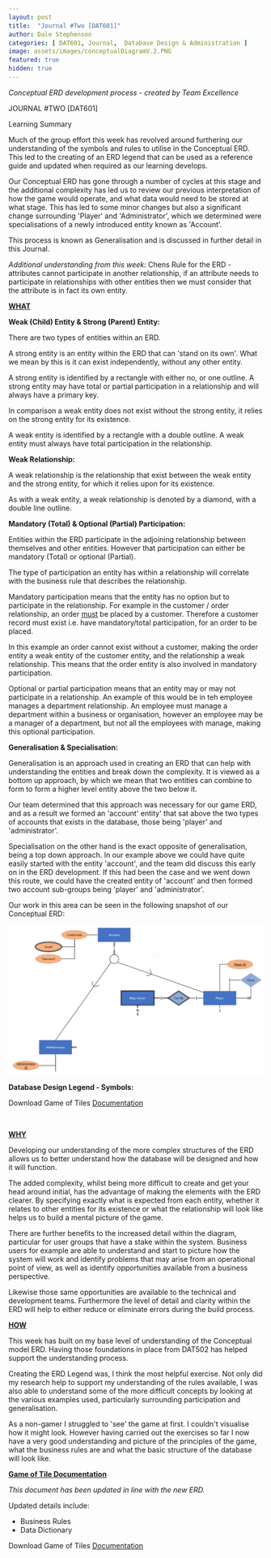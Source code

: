 ```yaml
---
layout: post
title:  "Journal #Two [DAT601]"
author: Dale Stephenson
categories: [ DAT601, Journal,  Database Design & Administration ]
image: assets/images/conceptualDiagramV.2.PNG
featured: true
hidden: true
---
```

<i>Conceptual ERD development process - created by Team Excellence</i>

JOURNAL #TWO [DAT601]

Learning Summary<br>

Much of the group effort this week has revolved around furthering our understanding of the symbols and rules to utilise in the Conceptual ERD. This led to the creating of an ERD legend that can be used as a reference guide and updated when required as our learning develops. 

Our Conceptual ERD has gone through a number of cycles at this stage and the additional complexity has led us to review our previous interpretation of how the game would operate, and what data would need to be stored at what stage. This has led to some minor changes but also a significant change surrounding 'Player' and 'Administrator', which we determined were specialisations of a newly introduced entity known as 'Account'. 

This process is known as Generalisation and is discussed in further detail in this Journal.

<i>Additional understanding from this week:</i> Chens Rule for the ERD - attributes cannot participate in another relationship, if an attribute needs to participate in relationships with other entities then we must consider that the attribute is in fact its own entity.  

<b><u>WHAT</u></b>

<b>Weak (Child) Entity & Strong (Parent) Entity:</b>

There are two types of entities within an ERD. 

A strong entity is an entity within the ERD that can 'stand on its own'. What we mean by this is it can exist independently, without any other entity.

A strong entity is identified by a rectangle with either no, or one outline. A strong entity may have total or partial participation in a relationship and will always have a primary key.

In comparison a weak entity does not exist without the strong entity, it relies on the strong entity for its existence.

A weak entity is identified by a rectangle with a double outline. A weak entity must always have total participation in the relationship.

<b>Weak Relationship:</b>

A weak relationship is the relationship that exist between the weak entity and the strong entity, for which it relies upon for its existence.

As with a weak entity, a weak relationship is denoted by a diamond, with a double line outline.

<b>Mandatory (Total) & Optional (Partial) Participation:</b>

Entities within the ERD participate in the adjoining relationship between themselves and other entities. However that participation can either be mandatory (Total) or optional (Partial).

The type of participation an entity has within a relationship will correlate with the business rule that describes the relationship. 

Mandatory participation means that the entity has no option but to participate in the relationship. For example in the customer / order relationship, an order <u>must</u> be placed by a customer. Therefore a customer record must exist i.e. have mandatory/total participation, for an order to be placed. 

In this example an order cannot exist without a customer, making the order entity a weak entity of the customer entity, and the relationship a weak relationship. This means that the order entity is also involved in mandatory participation. 

Optional or partial participation means that an entity may or may not participate in a relationship. An example of this would be in teh employee manages a department relationship. An employee must manage a department within a business or organisation, however an employee may be a manager of a department, but not all the employees with manage, making this optional participation. 

<b>Generalisation & Specialisation:</b>

Generalisation is an approach used in creating an ERD that can help with understanding the entities and break down the complexity. It is viewed as a bottom up approach, by which we mean that two entities can combine to form to form a higher level entity above the two below it. 

Our team determined that this approach was necessary for our game ERD, and as a result we formed an 'account' entity' that sat above the two types of accounts that exists in the database, those being 'player' and 'administrator'.

Specialisation on the other hand is the exact opposite of generalisation, being a top down approach. In our example above we could have quite easily started with the entity 'account', and the team did discuss this early on in the ERD development. If this had been the case and we went down this route, we could have the created entity of 'account' and then formed two account sub-groups being 'player' and 'administrator'.

Our work in this area can be seen in the following snapshot of our Conceptual ERD:

<img src="/assets/images/GSisation.png" alt="Example Generalisation Specialisation"><br>

<b>Database Design Legend - Symbols:</b>

<object data="/assets/docs/ERD_Symbol_Legend.pdf" type="application/pdf" width="100%" height="625px">
  <p>Download Game of Tiles <a href="assets/docs/ERD_Symbol_Legend.pdf">Documentation</a></p>
</object><br>

<b><u>WHY</u></b>

Developing our understanding of the more complex structures of the ERD allows us to better understand how the database will be designed and how it will function. 

The added complexity, whilst being more difficult to create and get your head around initial, has the advantage of making the elements with the ERD clearer. By specifying exactly what is expected from each entity, whether it relates to other entities for its existence or what the relationship will look like helps us to build a mental picture of the game. 

There are further benefits to the increased detail within the diagram, particular for user groups that have a stake within the system. Business users for example are able to understand and start to picture how the system will work and identify problems that may arise from an operational point of view, as well as identify opportunities available from a business perspective.

Likewise those same opportunities are available to the technical and development teams. Furthermore the level of detail and clarity within the ERD will help to either reduce or eliminate errors during the build process.  

<b><u>HOW</u></b>

This week has built on my base level of understanding of the Conceptual model ERD. Having those foundations in place from DAT502 has helped support the understanding process.

Creating the ERD Legend was, I think the most helpful exercise. Not only did my research help to support my understanding of the rules available, I was also able to understand some of the more difficult concepts by looking at the various examples used, particularly surrounding participation and generalisation. 

As a non-gamer I struggled to 'see' the game at first. I couldn't visualise how it might look. However having carried out the exercises so far I now have a very good understanding and picture of the principles of the game, what the business rules are and what the basic structure of the database will look like.   

<b><u>Game of Tile Documentation</u></b>

<i>This document has been updated in line with the new ERD.</i>

Updated details include:

- Business Rules
- Data Dictionary 

<object data="/assets/docs/GoT_ERD.pdf" type="application/pdf" width="100%" height="800px">
  <p>Download Game of Tiles <a href="assets/docs/GoT_ERD.pdf">Documentation</a></p>
</object>











